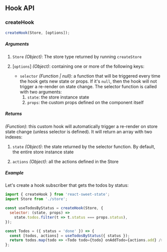 ## Hook API

### createHook

```js
createHook(Store, [options]);
```

##### Arguments

1. `Store` _(Object)_: The store type returned by running `createStore`

2. [`options`] _(Object)_: containing one or more of the following keys:

   - `selector` _(Function | null)_: a function that will be triggered every time the hook gets new state or props. If it's `null`, then the hook will not trigger a re-render on state change. The selector function is called with two arguments:
     1. `state`: the store instance state
     2. `props`: the custom props defined on the component itself

##### Returns

_(Function)_: this custom hook will automatically trigger a re-render on store state change (unless selector is defined). It will return an array with two indexes:

1. `state` _(Object)_: the state returned by the selector function. By default, the entire store instance state

2. `actions` _(Object)_: all the actions defined in the Store

##### Example

Let's create a hook subscriber that gets the todos by status:

```js
import { createHook } from 'react-sweet-state';
import Store from './store';

const useTodosByStatus = createHook(Store, {
  selector: (state, props) =>
    state.todos.filter(t => t.status === props.status),
});

const Todos = ({ status = 'done' }) => {
  const [todos, actions] = useTodosByStatus({ status });
  return todos.map(todo => <Todo todo={todo} onAddTodo={actions.add} />);
};
```
